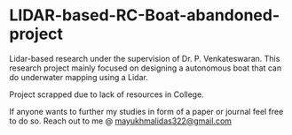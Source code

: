 # LIDAR-based-RC-Boat-abandoned-project

Lidar-based research under the supervision of Dr. P. Venkateswaran. This research project mainly focused on designing a autonomous boat that can do underwater mapping using a Lidar.

Project scrapped due to lack of resources in College. 

If anyone wants to further my studies in form of a paper or journal feel free to do so. Reach out to me @ mayukhmalidas322@gmail.com
